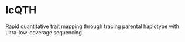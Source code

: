 # lcQTH
Rapid quantitative trait mapping through tracing parental haplotype with ultra-low-coverage sequencing
